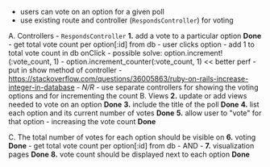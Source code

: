- users can vote on an option for a given poll
- use existing route and controller (`RespondsController`) for voting

A. Controllers
    - `RespondsController`
        **1.** add a vote to a particular option **Done**
            - get total vote count per option[:id] from db
            - user clicks option
            - add 1 to total vote count in db onClick
                - possible solve: option.increment!(:vote_count, 1)
                    - option.increment_counter(:vote_count, 1) << better perf
                - put in show method of controller
                - https://stackoverflow.com/questions/36005863/ruby-on-rails-increase-integer-in-database
    - *N/R*
        -  use separate controllers for showing the voting options and for incrementing the count
B. Views
    **2.**      update or add views needed to vote on an option **Done**
    **3.**      include the title of the poll **Done**
    **4.**      list each option and its current number of votes **Done**
    **5.**      allow user to "vote" for that option - increasing the vote count **Done**

C. The total number of votes for each option should be visible on
    **6.**      voting **Done**
                - get total vote count per option[:id] from db
    - AND -
    **7.**      visualization pages **Done**
    **8.**      vote count should be displayed next to each option **Done**